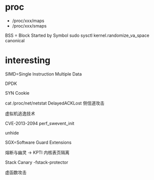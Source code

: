 # proc
* /proc/xxx/maps
* /proc/xxx/smaps

BSS = Block Started by Symbol
sudo sysctl kernel.randomize_va_space
canonical

# interesting

SIMD=Single Instruction Multiple Data

DPDK

SYN Cookie

cat /proc/net/netstat
DelayedACKLost
侧信道攻击

虚拟机逃逸技术

CVE-2013-2094
perf_swevent_init

unhide

SGX=Software Guard Extensions

熔断与幽灵 -> KPTI 内核表页隔离

Stack Canary
-fstack-protector

虚函数攻击
